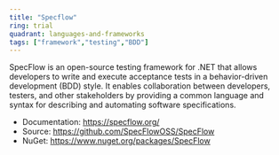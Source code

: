 ```yaml
---
title: "Specflow"
ring: trial
quadrant: languages-and-frameworks
tags: ["framework","testing","BDD"]
--- 
```

SpecFlow is an open-source testing framework for .NET that allows developers to write and execute acceptance tests in a behavior-driven development (BDD) style. It enables collaboration between developers, testers, and other stakeholders by providing a common language and syntax for describing and automating software specifications.

- Documentation: https://specflow.org/
- Source: https://github.com/SpecFlowOSS/SpecFlow
- NuGet: https://www.nuget.org/packages/SpecFlow

